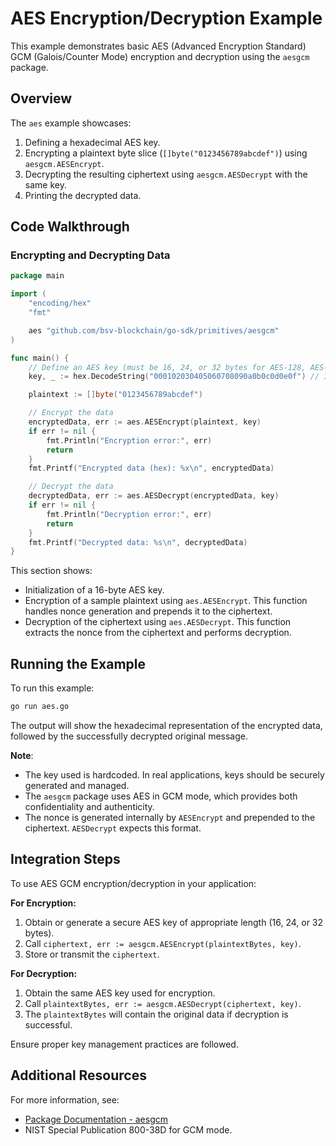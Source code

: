 # AES Encryption/Decryption Example

This example demonstrates basic AES (Advanced Encryption Standard) GCM (Galois/Counter Mode) encryption and decryption using the `aesgcm` package.

## Overview

The `aes` example showcases:
1. Defining a hexadecimal AES key.
2. Encrypting a plaintext byte slice (`[]byte("0123456789abcdef")`) using `aesgcm.AESEncrypt`.
3. Decrypting the resulting ciphertext using `aesgcm.AESDecrypt` with the same key.
4. Printing the decrypted data.

## Code Walkthrough

### Encrypting and Decrypting Data

```go
package main

import (
	"encoding/hex"
	"fmt"

	aes "github.com/bsv-blockchain/go-sdk/primitives/aesgcm"
)

func main() {
	// Define an AES key (must be 16, 24, or 32 bytes for AES-128, AES-192, or AES-256 respectively)
	key, _ := hex.DecodeString("000102030405060708090a0b0c0d0e0f") // 16 bytes for AES-128

	plaintext := []byte("0123456789abcdef")

	// Encrypt the data
	encryptedData, err := aes.AESEncrypt(plaintext, key)
	if err != nil {
		fmt.Println("Encryption error:", err)
		return
	}
	fmt.Printf("Encrypted data (hex): %x\n", encryptedData)

	// Decrypt the data
	decryptedData, err := aes.AESDecrypt(encryptedData, key)
	if err != nil {
		fmt.Println("Decryption error:", err)
		return
	}
	fmt.Printf("Decrypted data: %s\n", decryptedData)
}
```

This section shows:
- Initialization of a 16-byte AES key.
- Encryption of a sample plaintext using `aes.AESEncrypt`. This function handles nonce generation and prepends it to the ciphertext.
- Decryption of the ciphertext using `aes.AESDecrypt`. This function extracts the nonce from the ciphertext and performs decryption.

## Running the Example

To run this example:

```bash
go run aes.go
```
The output will show the hexadecimal representation of the encrypted data, followed by the successfully decrypted original message.

**Note**:
- The key used is hardcoded. In real applications, keys should be securely generated and managed.
- The `aesgcm` package uses AES in GCM mode, which provides both confidentiality and authenticity.
- The nonce is generated internally by `AESEncrypt` and prepended to the ciphertext. `AESDecrypt` expects this format.

## Integration Steps

To use AES GCM encryption/decryption in your application:

**For Encryption:**
1. Obtain or generate a secure AES key of appropriate length (16, 24, or 32 bytes).
2. Call `ciphertext, err := aesgcm.AESEncrypt(plaintextBytes, key)`.
3. Store or transmit the `ciphertext`.

**For Decryption:**
1. Obtain the same AES key used for encryption.
2. Call `plaintextBytes, err := aesgcm.AESDecrypt(ciphertext, key)`.
3. The `plaintextBytes` will contain the original data if decryption is successful.

Ensure proper key management practices are followed.

## Additional Resources

For more information, see:
- [Package Documentation - aesgcm](https://pkg.go.dev/github.com/bsv-blockchain/go-sdk/primitives/aesgcm)
- NIST Special Publication 800-38D for GCM mode.
